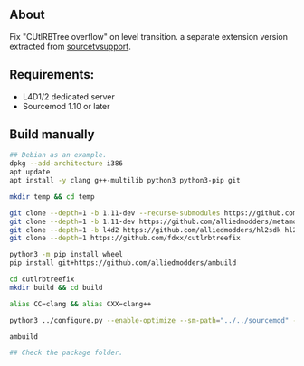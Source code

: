 ## About

Fix "CUtlRBTree overflow" on level transition. a separate extension version extracted from [sourcetvsupport](https://github.com/shqke/sourcetvsupport).

## Requirements:

- L4D1/2 dedicated server
- Sourcemod 1.10 or later

## Build manually
```sh
## Debian as an example.
dpkg --add-architecture i386
apt update
apt install -y clang g++-multilib python3 python3-pip git

mkdir temp && cd temp

git clone --depth=1 -b 1.11-dev --recurse-submodules https://github.com/alliedmodders/sourcemod sourcemod
git clone --depth=1 -b 1.11-dev https://github.com/alliedmodders/metamod-source metamod
git clone --depth=1 -b l4d2 https://github.com/alliedmodders/hl2sdk hl2sdk-l4d2
git clone --depth=1 https://github.com/fdxx/cutlrbtreefix

python3 -m pip install wheel
pip install git+https://github.com/alliedmodders/ambuild

cd cutlrbtreefix
mkdir build && cd build

alias CC=clang && alias CXX=clang++

python3 ../configure.py --enable-optimize --sm-path="../../sourcemod" --mms-path="../../metamod"

ambuild

## Check the package folder.
```